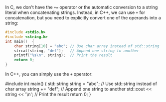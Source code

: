 In C, we don't have the `+=` operator or the automatic conversion to a string literal when concatenating strings. Instead, in C++, we can use `+` for concatenation, but you need to explicitly convert one of the operands into a string:
```c
#include <stdio.h>
#include <string.h>
int main()  {
    char string[10] = "abc"; // Use char array instead of std::string
    strcat(string, "def");   // Append one string to another
    printf("%s\n", string);  // Print the result
    return 0;
}
```
In C++, you can simply use the `+` operator:

#include <iostream>
int main() {
    std::string string = "abc"; // Use std::string instead of char array
    string += "def";     // Append one string to another
    std::cout << string << '\n';   // Print the result
    return 0;
}
